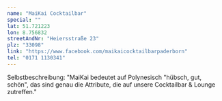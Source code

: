 ```yaml
---
name: "MaiKai Cocktailbar"
special: ""
lat: 51.721223
lon: 8.756832
streetAndNr: "Heiersstraße 23"
plz: "33098"
link: "https://www.facebook.com/maikaicocktailbarpaderborn"
tel: "0171 1130341"
---
```

Selbstbeschreibung: "MaiKai bedeutet auf Polynesisch "hübsch, gut, schön", das sind genau die Attribute, die auf unsere Cocktailbar & Lounge zutreffen."